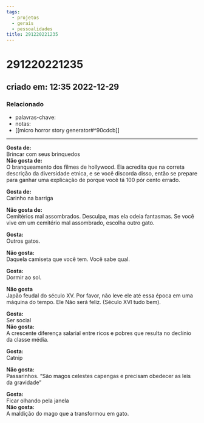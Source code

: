 ```yaml
---
tags:
  - projetos
  - gerais
  - pessoalidades
title: 291220221235
---
```


# 291220221235

## criado em: 12:35 2022-12-29

### Relacionado

- palavras-chave: 
- notas: 
- [[micro horror story generator#^90cdcb]]
---

**Gosta de:**  
Brincar com seus brinquedos  
**Não gosta de:**  
O branqueamento dos filmes de hollywood. Ela acredita que na correta descrição da diversidade etnica, e se você discorda disso, então se prepare para ganhar uma explicação de porque você tá 100 pór cento errado.

**Gosta de:**  
Carinho na barriga

**Não gosta de:**  
Cemitérios mal assombrados. Desculpa, mas ela odeia fantasmas. Se você vive em um cemitério mal assombrado, escolha outro gato.

**Gosta:**  
Outros gatos.

**Não gosta:**  
Daquela camiseta que você tem. Você sabe qual.

**Gosta:**  
Dormir ao sol.

**Não gosta**  
Japão feudal do século XV. Por favor, não leve ele até essa época em uma máquina do tempo. Ele Não será feliz. (Século XVI tudo bem). 

**Gosta:**  
Ser social  
**Não gosta:**  
A crescente diferença salarial entre ricos e pobres que resulta no declínio da classe média.

**Gosta:**  
Catnip

**Não gosta:**  
Passarinhos. “São magos celestes capengas e precisam obedecer as leis da gravidade”

**Gosta:**  
Ficar olhando pela janela  
**Não gosta:**  
A maldição do mago que a transformou em gato.
